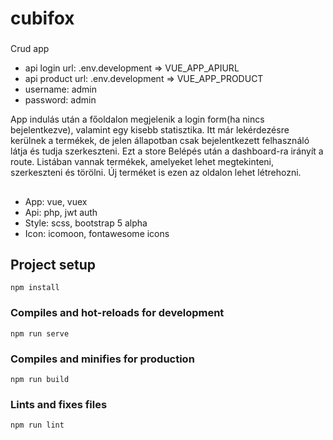 # cubifox

###
Crud app

- api login url: .env.development => VUE_APP_APIURL
- api product url: .env.development => VUE_APP_PRODUCT
- username: admin
- password: admin

App indulás után a főoldalon megjelenik a login form(ha nincs bejelentkezve), valamint egy kisebb statisztika. Itt már lekérdezésre kerülnek a termékek, de jelen állapotban csak bejelentkezett felhasználó látja és tudja szerkeszteni. Ezt a store
Belépés után a dashboard-ra irányít a route. Listában vannak termékek, amelyeket lehet megtekinteni, szerkeszteni és törölni. Új terméket is ezen az oldalon lehet létrehozni. 

##
- App: vue, vuex
- Api: php, jwt auth
- Style: scss, bootstrap 5 alpha
- Icon: icomoon, fontawesome icons

## Project setup
```
npm install
```

### Compiles and hot-reloads for development
```
npm run serve
```

### Compiles and minifies for production
```
npm run build
```

### Lints and fixes files
```
npm run lint
```